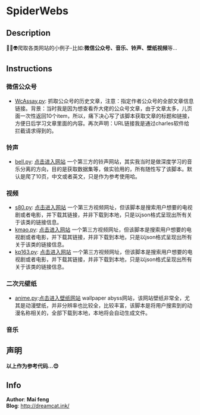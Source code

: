 # SpiderWebs
## Description
🌱🚀👽爬取各类网站的小例子-比如:**微信公众号、音乐、铃声、壁纸视频**等...


## Instructions
### 微信公众号
- [WcAssay.py](./WcAssay.py): 抓取公众号的历史文章，注意：指定作者公众号的全部文章信息链接。背景：当时我是因为想查看乔大佬的公众号文章，由于文章太多，儿页面一次性返回10个item，所以，痛下决心写了该脚本获取文章的标题和链接，方便日后学习文章里面的内容。再次声明：URL链接我是通过charles软件给拦截请求得到的。
### 铃声
- [bell.py](./bell.py): [点击进入网站](http://www.haolingsheng.com/) 一个第三方的铃声网站，其实我当时是做深度学习的音乐分离的方向，目的是获取数据集等，做实验用的，所有随性写了该脚本。默认是爬了10页，中文或者英文，只是作为参考使用哈。 

### 视频
- [s80.py](./s80.py): [点击进入网站](http://80s.la/) 一个第三方视频网址，但该脚本是搜索用户想要的电视剧或者电影，并下载其链接，并非下载到本地，只是以json格式呈现出所有关于该类的链接信息。
- [kmao.py](./kmao.py): [点击进入网站](http://www.kkkkmao.com/) 一个第三方视频网址，但该脚本是搜索用户想要的电视剧或者电影，并下载其链接，并非下载到本地，只是以json格式呈现出所有关于该类的链接信息。
- [kp163.py](./kp163.py): [点击进入网站](https://www.133kp.com/) 一个第三方视频网址，但该脚本是搜索用户想要的电视剧或者电影，并下载其链接，并非下载到本地，只是以json格式呈现出所有关于该类的链接信息。

### 二次元壁纸
- [anime.py](./anime.py):[点击进入壁纸网站](https://wall.alphacoders.com/) wallpaper abyss网站，该网站壁纸非常全，尤其是动漫壁纸，并非分辨率也比较全，比较丰富，该脚本是将用户搜索到的动漫名称相关的，全部下载到本地，本地将会自动生成文件。
### 音乐


## 声明
**以上作为参考代码...😊**
## Info
__Author__: **Mai feng** <br>
__Blog__: http://dreamcat.ink/


